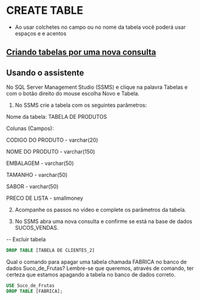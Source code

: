 # CREATE TABLE

- Ao usar colchetes no campo ou no nome da tabela você poderá usar espaços e e acentos

## [Criando tabelas por uma nova consulta](./03_create_table.sql)

## Usando o assistente

No SQL Server Management Studio (SSMS) e clique na palavra Tabelas e com o botão direito do mouse escolha Novo e Tabela.

1. No SSMS crie a tabela com os seguintes parâmetros:

Nome da tabela: TABELA DE PRODUTOS

Colunas (Campos):

CODIGO DO PRODUTO - varchar(20)

NOME DO PRODUTO - varchar(150)

EMBALAGEM - varchar(50)

TAMANHO - varchar(50)

SABOR - varchar(50)

PRECO DE LISTA - smallmoney

2. Acompanhe os passos no vídeo e complete os parâmetros da tabela.

3. No SSMS abra uma nova consulta e confirme se está na base de dados SUCOS_VENDAS.

-- Excluir tabela

```sql
DROP TABLE [TABELA DE CLIENTES_2]
```

Qual o comando para apagar uma tabela chamada FABRICA no banco de dados Suco_de_Frutas? Lembre-se que queremos, através de comando, ter certeza que estamos apagando a tabela no banco de dados correto.

```sql
USE Suco_de_Frutas
DROP TABLE [FABRICA];
```
